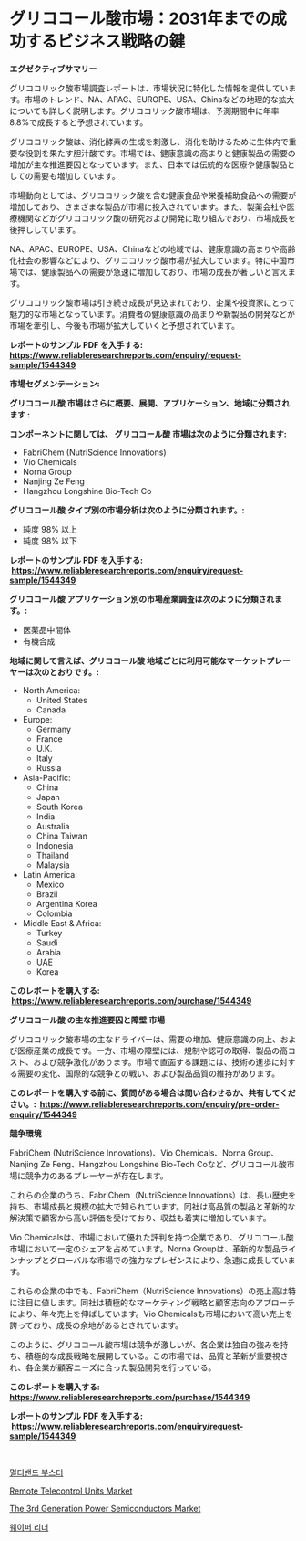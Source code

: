 <p><h1>グリココール酸市場：2031年までの成功するビジネス戦略の鍵</h1></p><p><strong>エグゼクティブサマリー</strong></p>
<p><p>グリココリック酸市場調査レポートは、市場状況に特化した情報を提供しています。市場のトレンド、NA、APAC、EUROPE、USA、Chinaなどの地理的な拡大についても詳しく説明します。グリココリック酸市場は、予測期間中に年率8.8%で成長すると予想されています。</p><p>グリココリック酸は、消化酵素の生成を刺激し、消化を助けるために生体内で重要な役割を果たす胆汁酸です。市場では、健康意識の高まりと健康製品の需要の増加が主な推進要因となっています。また、日本では伝統的な医療や健康製品としての需要も増加しています。</p><p>市場動向としては、グリココリック酸を含む健康食品や栄養補助食品への需要が増加しており、さまざまな製品が市場に投入されています。また、製薬会社や医療機関などがグリココリック酸の研究および開発に取り組んでおり、市場成長を後押ししています。</p><p>NA、APAC、EUROPE、USA、Chinaなどの地域では、健康意識の高まりや高齢化社会の影響などにより、グリココリック酸市場が拡大しています。特に中国市場では、健康製品への需要が急速に増加しており、市場の成長が著しいと言えます。</p><p>グリココリック酸市場は引き続き成長が見込まれており、企業や投資家にとって魅力的な市場となっています。消費者の健康意識の高まりや新製品の開発などが市場を牽引し、今後も市場が拡大していくと予想されています。</p></p>
<p><strong>レポートのサンプル PDF を入手する: <a href="https://www.reliableresearchreports.com/enquiry/request-sample/1544349">https://www.reliableresearchreports.com/enquiry/request-sample/1544349</a></strong></p>
<p><strong>市場セグメンテーション:</strong></p>
<p><strong> グリココール酸 市場はさらに概要、展開、アプリケーション、地域に分類されます :</strong></p>
<p><strong>コンポーネントに関しては、 グリココール酸 市場は次のように分類されます: &nbsp;</strong></p>
<p><ul><li>FabriChem (NutriScience Innovations)</li><li>Vio Chemicals</li><li>Norna Group</li><li>Nanjing Ze Feng</li><li>Hangzhou Longshine Bio-Tech Co</li></ul></p>
<p><strong> グリココール酸 タイプ別の市場分析は次のように分類されます。:</strong></p>
<p><ul><li>純度 98% 以上</li><li>純度 98% 以下</li></ul></p>
<p><strong>レポートのサンプル PDF を入手する: &nbsp;<a href="https://www.reliableresearchreports.com/enquiry/request-sample/1544349">https://www.reliableresearchreports.com/enquiry/request-sample/1544349</a></strong></p>
<p><strong> グリココール酸 アプリケーション別の市場産業調査は次のように分類されます。:</strong></p>
<p><ul><li>医薬品中間体</li><li>有機合成</li></ul></p>
<p><strong>地域に関して言えば、グリココール酸 地域ごとに利用可能なマーケットプレーヤーは次のとおりです。:</strong></p>
<p><ul>
    <li>
        North America:
        <ul>
            <li>United States</li>
            <li>Canada</li>
        </ul>
    </li>
    <li>
        Europe:
        <ul>
            <li>Germany</li>
            <li>France</li>
            <li>U.K.</li>
            <li>Italy</li>
            <li>Russia</li>
        </ul>
    </li>
    <li>
        Asia-Pacific:
        <ul>
            <li>China</li>
            <li>Japan</li>
            <li>South Korea</li>
            <li>India</li>
            <li>Australia</li>
            <li>China Taiwan</li>
            <li>Indonesia</li>
            <li>Thailand</li>
            <li>Malaysia</li>
        </ul>
    </li>
    <li>
        Latin America:
        <ul>
            <li>Mexico</li>
            <li>Brazil</li>
            <li>Argentina Korea</li>
            <li>Colombia</li>
        </ul>
    </li>
    <li>
        Middle East & Africa:
        <ul>
            <li>Turkey</li>
            <li>Saudi</li>
            <li>Arabia</li>
            <li>UAE</li>
            <li>Korea</li>
        </ul>
    </li>
    </ul></p>
<p><strong>このレポートを購入する: &nbsp;<a href="https://www.reliableresearchreports.com/purchase/1544349">https://www.reliableresearchreports.com/purchase/1544349</a></strong></p>
<p><strong>グリココール酸 の主な推進要因と障壁 市場</strong></p>
<p><p>グリココリック酸市場の主なドライバーは、需要の増加、健康意識の向上、および医療産業の成長です。一方、市場の障壁には、規制や認可の取得、製品の高コスト、および競争激化があります。市場で直面する課題には、技術の進歩に対する需要の変化、国際的な競争との戦い、および製品品質の維持があります。</p></p>
<p><strong>このレポートを購入する前に、質問がある場合は問い合わせるか、共有してください。:&nbsp; <a href="https://www.reliableresearchreports.com/enquiry/pre-order-enquiry/1544349">https://www.reliableresearchreports.com/enquiry/pre-order-enquiry/1544349</a></strong></p>
<p><strong>競争環境</strong></p>
<p><p>FabriChem (NutriScience Innovations)、Vio Chemicals、Norna Group、Nanjing Ze Feng、Hangzhou Longshine Bio-Tech Coなど、グリココール酸市場に競争力のあるプレーヤーが存在します。</p><p>これらの企業のうち、FabriChem（NutriScience Innovations）は、長い歴史を持ち、市場成長と規模の拡大で知られています。同社は高品質の製品と革新的な解決策で顧客から高い評価を受けており、収益も着実に増加しています。</p><p>Vio Chemicalsは、市場において優れた評判を持つ企業であり、グリココール酸市場において一定のシェアを占めています。Norna Groupは、革新的な製品ラインナップとグローバルな市場での強力なプレゼンスにより、急速に成長しています。</p><p>これらの企業の中でも、FabriChem（NutriScience Innovations）の売上高は特に注目に値します。同社は積極的なマーケティング戦略と顧客志向のアプローチにより、年々売上を伸ばしています。Vio Chemicalsも市場において高い売上を誇っており、成長の余地があるとされています。</p><p>このように、グリココール酸市場は競争が激しいが、各企業は独自の強みを持ち、積極的な成長戦略を展開している。この市場では、品質と革新が重要視され、各企業が顧客ニーズに合った製品開発を行っている。</p></p>
<p><strong>このレポートを購入する: &nbsp; <a href="https://www.reliableresearchreports.com/purchase/1544349">https://www.reliableresearchreports.com/purchase/1544349</a></strong></p>
<p><strong>レポートのサンプル PDF を入手する: &nbsp;<a href="https://www.reliableresearchreports.com/enquiry/request-sample/1544349">https://www.reliableresearchreports.com/enquiry/request-sample/1544349</a></strong><strong></strong></p>
<p>&nbsp;</p>
<p><p><a href="https://medium.com/@cierrahayes645/%EB%8B%A4%EC%A4%91-%EB%B0%B4%EB%93%9C-%EB%B6%80%EC%8A%A4%ED%84%B0-%EC%8B%9C%EC%9E%A5-%EB%B6%84%EC%84%9D-cagr-%EC%8B%9C%EC%9E%A5-%EC%84%B8%EB%B6%84%ED%99%94-%EB%B0%8F-%EA%B8%80%EB%A1%9C%EB%B2%8C-%EC%82%B0%EC%97%85-%EA%B0%9C%EC%9A%94-c229c9949e8b">멀티밴드 부스터</a></p><p><a href="https://github.com/kosella/Market-Research-Report-List-2/blob/main/remote-telecontrol-units-market.md">Remote Telecontrol Units Market</a></p><p><a href="https://github.com/nathandecarvalho/Market-Research-Report-List-2/blob/main/the-3rd-generation-power-semiconductors-market.md">The 3rd Generation Power Semiconductors Market</a></p><p><a href="https://github.com/JackieFauhey9089475/Market-Research-Report-List-1/blob/main/425244012358.md">웨이퍼 리더</a></p></p>